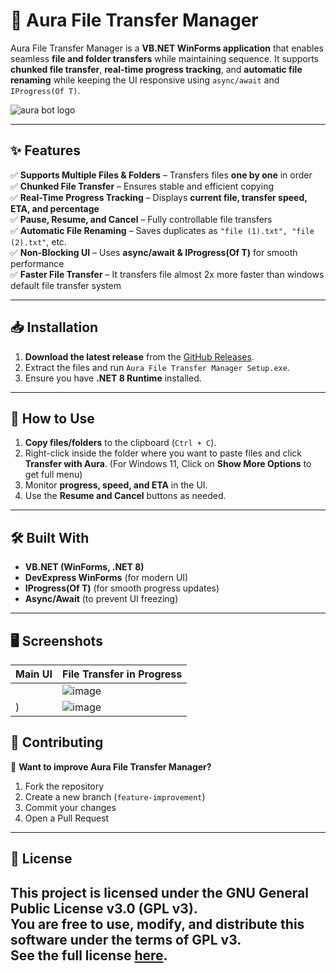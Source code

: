 # 🚀 Aura File Transfer Manager

Aura File Transfer Manager is a **VB.NET WinForms application** that enables seamless **file and folder transfers** while maintaining sequence. It supports **chunked file transfer**, **real-time progress tracking**, and **automatic file renaming** while keeping the UI responsive using `async/await` and `IProgress(Of T)`.

![aura bot logo](https://github.com/user-attachments/assets/6f4e780a-2c5f-4bc4-8030-3c75555eb7ee)

---

## ✨ Features

✅ **Supports Multiple Files & Folders** – Transfers files **one by one** in order  
✅ **Chunked File Transfer** – Ensures stable and efficient copying  
✅ **Real-Time Progress Tracking** – Displays **current file, transfer speed, ETA, and percentage**  
✅ **Pause, Resume, and Cancel** – Fully controllable file transfers  
✅ **Automatic File Renaming** – Saves duplicates as `"file (1).txt", "file (2).txt"`, etc.  
✅ **Non-Blocking UI** – Uses **async/await & IProgress(Of T)** for smooth performance  
✅ **Faster File Transfer** – It transfers file almost 2x more faster than windows default file transfer system  

---

## 📥 Installation

1. **Download the latest release** from the [GitHub Releases](https://github.com/your-username/Aura-File-Transfer-Manager/releases).  
2. Extract the files and run `Aura File Transfer Manager Setup.exe`.  
3. Ensure you have **.NET 8 Runtime** installed.  

---

## 📌 How to Use

1. **Copy files/folders** to the clipboard (`Ctrl + C`).  
2. Right-click inside the folder where you want to paste files and click **Transfer with Aura**. (For Windows 11, Click on **Show More Options** to get full menu)  
3. Monitor **progress, speed, and ETA** in the UI.  
4. Use the **Resume and Cancel** buttons as needed.  

---

## 🛠️ Built With

- **VB.NET (WinForms, .NET 8)**
- **DevExpress WinForms** (for modern UI)
- **IProgress(Of T)** (for smooth progress updates)
- **Async/Await** (to prevent UI freezing)

---

## 🖥️ Screenshots

| Main UI | File Transfer in Progress |
|---------|--------------------------|
| | ![image](https://github.com/user-attachments/assets/0a5b5210-5704-427c-b2bf-81c68a06b6bf)
) | ![image](https://github.com/user-attachments/assets/476a9c17-30d7-4f3a-b10f-125e2a4e81e3)



## 🤝 Contributing

🚀 **Want to improve Aura File Transfer Manager?**  
1. Fork the repository  
2. Create a new branch (`feature-improvement`)  
3. Commit your changes  
4. Open a Pull Request  

---

## 📜 License

This project is licensed under the **GNU General Public License v3.0 (GPL v3)**.  
You are free to **use, modify, and distribute** this software under the terms of **GPL v3**.  
See the full license [here](https://www.gnu.org/licenses/gpl-3.0.html).
---

